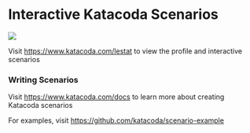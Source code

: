 # Interactive Katacoda Scenarios

[![](http://shields.katacoda.com/katacoda/lestat/count.svg)](https://www.katacoda.com/lestat "Get your profile on Katacoda.com")

Visit https://www.katacoda.com/lestat to view the profile and interactive scenarios

### Writing Scenarios
Visit https://www.katacoda.com/docs to learn more about creating Katacoda scenarios

For examples, visit https://github.com/katacoda/scenario-example
